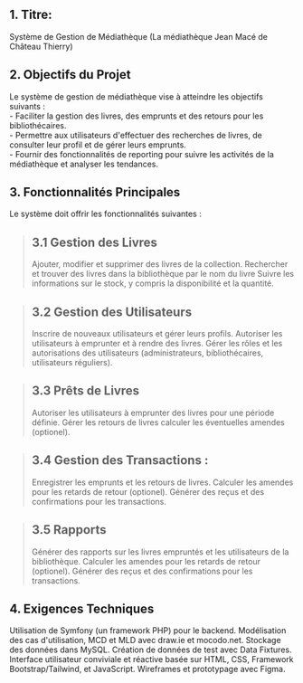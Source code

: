 ## 1. Titre: 
Système de Gestion de Médiathèque (La médiathèque Jean Macé de Château Thierry)

## 2. Objectifs du Projet
Le système de gestion de médiathèque vise à atteindre les objectifs suivants :  
\- Faciliter la gestion des livres, des emprunts et des retours pour les bibliothécaires.  
\- Permettre aux utilisateurs d'effectuer des recherches de livres, de consulter leur profil et de gérer leurs emprunts.  
\- Fournir des fonctionnalités de reporting pour suivre les activités de la médiathèque et analyser les tendances.  

## 3. Fonctionnalités Principales
Le système doit offrir les fonctionnalités suivantes :  
> ## 3.1 Gestion des Livres
> Ajouter, modifier et supprimer des livres de la collection.
> Rechercher et trouver des livres dans la bibliothèque par le nom du livre
> Suivre les informations sur le stock, y compris la disponibilité et la quantité.

> ## 3.2 Gestion des Utilisateurs
> Inscrire de nouveaux utilisateurs et gérer leurs profils.
> Autoriser les utilisateurs à emprunter et à rendre des livres.
> Gérer les rôles et les autorisations des utilisateurs (administrateurs, bibliothécaires, utilisateurs réguliers).

> ## 3.3 Prêts de Livres
> Autoriser les utilisateurs à emprunter des livres pour une période définie.
> Gérer les retours de livres 
> calculer les éventuelles amendes (optionel).

> ## 3.4 Gestion des Transactions :
> Enregistrer les emprunts et les retours de livres.
> Calculer les amendes pour les retards de retour (optionel).
> Générer des reçus et des confirmations pour les transactions.

> ## 3.5 Rapports
> Générer des rapports sur les livres empruntés et les utilisateurs de la bibliothèque.
> Calculer les amendes pour les retards de retour (optionel).
> Générer des reçus et des confirmations pour les transactions.

## 4. Exigences Techniques
Utilisation de Symfony (un framework PHP) pour le backend. 
Modélisation des cas d'utilisation, MCD et MLD avec draw.ie et mocodo.net. 
Stockage des données dans MySQL. 
Création de données de test avec Data Fixtures. 
Interface utilisateur conviviale et réactive basée sur HTML, CSS, Framework Bootstrap/Tailwind, et JavaScript. Wireframes et prototypage avec Figma.